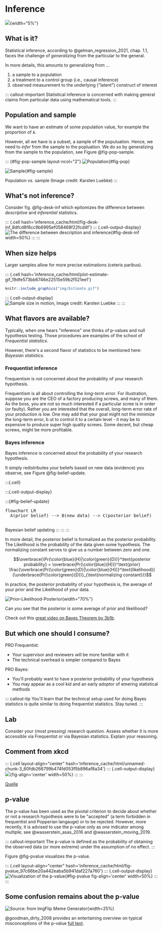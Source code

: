 # Inference





![](img/stern.png){width="5%"}

## What is it?

Statistical inference, according to @gelman_regression_2021, chap. 1.1, faces the challenge of *generalizing* from the particular to the general.

In more details, this amounts to generalizing from ...

1.  a sample to a population
2.  a treatment to a control group (i.e., causal inference)
3.  observed measurement to the underlying ("latent") construct of interest

::: callout-important
Statistical inference is concerned with making general claims from particular data using mathematical tools.
:::

## Population and sample

We want to have an estimate of some population value, for example the proportion of `A`.

However, all we have is a subset, a sample of the populuation. Hence, we need to *infer* from the sample to the popluation. We do so by generalizing from the sample to the population, see Figure @fig-pop-sample.

::: {#fig-pop-sample layout-ncol="2"}
![Population](img/pvoll.png){#fig-pop}

![Sample](img/psti.png){#fig-sample}

Population vs. sample (Image credit: Karsten Luebke)
:::

## What's not inference?

Consider fig. @fig-desk-inf which epitomizes the difference between *descriptive* and *inferential* statistics.


::: {.cell hash='inference_cache/html/fig-desk-inf_8dfcd8f8cc9b6995ef058468f22fcd4f'}
::: {.cell-output-display}
![The difference between description and inference](img/desk_vs_inf-crop.png){#fig-desk-inf width=50%}
:::
:::


## When size helps

Larger samples allow for more precise estimations (ceteris paribus).


::: {.cell hash='inference_cache/html/plot-estimate-gif_19dfe573bb6746e22515e59b2f521ee1'}

```{.r .cell-code}
knitr::include_graphics("img/Estimate.gif")
```

::: {.cell-output-display}
![Sample size in motion, Image credit: Karsten Luebke](img/Estimate.gif)
:::
:::



<!-- ![Sample size in motion, Image credit: Karsten Luebke](img/Estimate.gif) -->

## What flavors are available?

Typically, when one hears "inference" one thinks of p-values and null hypothesis testing. Those procedures are examples of the school of *Frequentist statistics*.

However, there's a second flavor of statistics to be mentioned here: *Bayesian statistics*.

### Frequentist inference

Frequentism is *not* concerned about the probability of your research hypothesis.

Frequentism is all about controlling the *long-term error*. For illustration, suppose you are the CEO of a factory producing screws, and many of them. 
As the boss, you are not so much interested if a particular scree is in order (or faulty). 
Rather you are interested that the overall, long-term error rate of your production is low. 
One may add that your goal might not the minimize the long-term error, b
ut to control it to a certain level - it may be to expensive to produce super high quality screws. 
Some decent, but cheap screws, might be more profitable.

### Bayes inference

Bayes inference is concerned about the probability of your research hypothesis.

It simply redistributes your beliefs based on new data (evidence) you observe, 
see Figure @fig-belief-update.



:::{.cell}

:::{.cell-output-display}

:::{#fig-belief-update}

<p >

<pre class="mermaid mermaid-js" data-tooltip-selector="#mermaid-tooltip-1">flowchart LR
  A(prior belief) --&gt; B(new data) --&gt; C(posterior belief)

</pre>

<div id="mermaid-tooltip-1" class="mermaidTooltip"></div>
</p>


Bayesian belief updating
:::
:::
:::



In more detail, the posterior belief is formalized as the posterior probability. The Likelihood is the probability of the data given some hypothesis. 
The normalizing constant serves to give us a number between zero and one.

$$\overbrace{\Pr(\color{blue}{H}|\color{green}{D})}^\text{posterior probability} = \overbrace{Pr(\color{blue}{H})}^\text{prior} \frac{\overbrace{Pr(\color{green}{D}|\color{blue}{H})}^\text{likelihood}}{\underbrace{Pr(\color{green}{D})}_{\text{normalizing constant}}}$$

In practice, the posterior probability of your hypothesis is, 
the average of your prior and the Likelihood of your data.

![Prior-Likelihood-Posterior](img/prior-l-post.png){width="70%"}


Can you see that the posterior is some average of prior and likelihood?


Check out this [great video on Bayes Theorem by 3b1b](https://youtu.be/HZGCoVF3YvM).

## But which one should I consume?

PRO Frequentist:

-   Your supervisor and reviewers will be more familiar with it
-   The technical overhead is simpler compared to Bayes

PRO Bayes:

-   You'll probably want to have a posterior probability of your hypothesis
-   You may appear as a cool kid and an early adoptor of emering statistical methods

::: callout-tip
You'll learn that the technical setup used for doing Bayes statistics is quite similar to doing frequentist statistics. Stay tuned.
:::





## Lab

Consider your (most pressing) research question. Assess whether it is more accessible via Frequentist or via Bayesian statistics. Explain your reasoning.








## Comment from xkcd


::: {.cell layout-align="center" hash='inference_cache/html/unnamed-chunk-3_60fdb266799b474fd053f5b896af8a34'}
::: {.cell-output-display}
![](img/frequentists_vs_bayesians_2x.png){fig-align='center' width=50%}
:::
:::


[Quelle](https://xkcd.com/1132/)

## p-value

The p-value has been used as the pivotal criterion to decide about whether or not a research hypothesis were to be "accepted" (a term forbidden in frequentist and Popperian langauge) or to be rejected. However, more recently, it is advised to use the p-value only as *one* indicator among multiple; see @wasserstein_asas_2016 and @wasserstein_moving_2019.

::: callout-important
The p-value is defined as the probability of obtaining the observed data (or more extreme) under the assumption of no effect.
:::

Figure @fig-pvalue visualizes the p-value.


::: {.cell layout-align="center" hash='inference_cache/html/fig-pvalue_97c66be20a442eaba5b941daf227a760'}
::: {.cell-output-display}
![Visualization of the p-value](inference_files/figure-html/fig-pvalue-1.png){#fig-pvalue fig-align='center' width=50%}
:::
:::


## Some confusion remains about the p-value

![Source: from ImgFlip Meme Generator](img/6m29tz.jpeg){width=25%}



@goodman_dirty_2008 provides an entertaining overview on typical misconceptions of the p-value [full text](https://www.ohri.ca//newsroom/seminars/SeminarUploads/1829/Suggested%20Reading%20-%20Nov%203,%202014.pdf).
